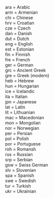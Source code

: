 ara = Arabic  
arm = Armenian  
chi = Chinese  
hrv = Croatian  
cze = Czech  
dan = Danish  
dut = Dutch  
eng = English  
est = Estonian  
fin = Finnish  
fre = French  
ger = German  
grc = Ancient Greek  
gre = Greek (modern)  
heb = Hebrew  
hun = Hungarian  
ice = Icelandic  
ita = Italian  
jpn = Japanese  
lat = Latin  
lit = Lithuanian  
mac = Macedonian  
mon = Mongolian  
nor = Norwegian  
per = Persian  
pol = Polish  
por = Portuguese  
roh = Romansh  
rus = Russian  
srp = Serbian  
gsw = Swiss German  
slv = Slovenian  
spa = Spanish  
swe = Swedish  
tur = Turkish  
ukr = Ukrainian